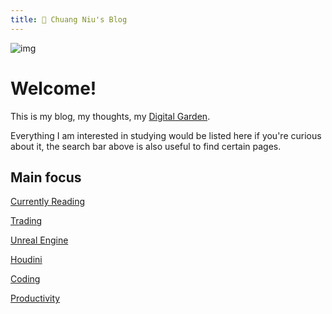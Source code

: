 ```yaml
---
title: 🌱 Chuang Niu's Blog
---
```


![img](https://images.unsplash.com/photo-1621076724827-83be78ccee7b?ixlib=rb-1.2.1&ixid=MnwxMjA3fDB8MHxwaG90by1wYWdlfHx8fGVufDB8fHx8&auto=format&fit=crop&w=2070&q=80)

# Welcome!

This is my blog, my thoughts, my [Digital Garden](notes/Digital%20Garden.md).

Everything I am interested in studying would be listed here if you're curious about it, the search bar above is also useful to find certain pages.

## Main focus
[Currently Reading](notes/Currently%20Reading.md)

[Trading](notes/Trading.md)

[Unreal Engine](notes/Unreal%20Engine.md)

[Houdini](notes/Houdini.md)

[Coding](notes/Coding.md)

[Productivity](notes/Productivity.md)

